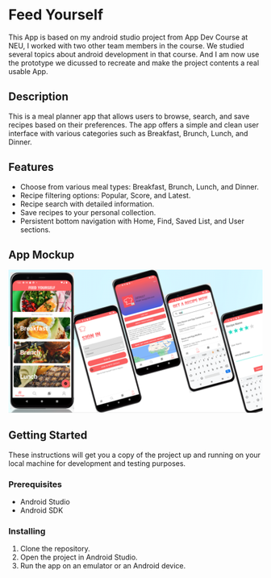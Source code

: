 # Feed Yourself

This App is based on my android studio project from App Dev Course at NEU, I worked with two other team members in the course. We studied several topics about android development in that course. And I am now use the prototype we dicussed to recreate and make the project contents a real usable App.

## Description

This is a meal planner app that allows users to browse, search, and save recipes based on their preferences. The app offers a simple and clean user interface with various categories such as Breakfast, Brunch, Lunch, and Dinner.

## Features

- Choose from various meal types: Breakfast, Brunch, Lunch, and Dinner.
- Recipe filtering options: Popular, Score, and Latest.
- Recipe search with detailed information.
- Save recipes to your personal collection.
- Persistent bottom navigation with Home, Find, Saved List, and User sections.

## App Mockup

![mockup](mockup.png)

## Getting Started

These instructions will get you a copy of the project up and running on your local machine for development and testing purposes.

### Prerequisites

- Android Studio
- Android SDK

### Installing

1. Clone the repository.
2. Open the project in Android Studio.
3. Run the app on an emulator or an Android device.

